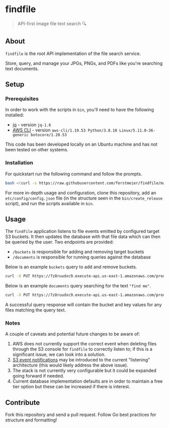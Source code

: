 # findfile

> API-first image file text search 🔍

## About

`findfile` is the root API implementation of the file search service.  

Store, query, and manage your JPGs, PNGs, and PDFs like you're searching text documents.  

## Setup

### Prerequisites

In order to work with the scripts in `bin`, you'll need to have the following installed:  

- [jq](https://stedolan.github.io/jq/) - version `jq-1.6`  
- [AWS CLI](https://aws.amazon.com/cli/) - version `aws-cli/1.19.53 Python/3.8.10 Linux/5.11.0-36-generic botocore/1.20.53`  

This code has been developed locally on an Ubuntu machine and has not been tested on other systems.  

### Installation

For quickstart run the following command and follow the prompts.  

```bash
bash <(curl -s https://raw.githubusercontent.com/forstmeier/findfile/master/bin/quickstart) | tee "quickstart-$(date +%Y%m%d-%H%M).log"  
```

For more in-depth usage and configuration, clone this repository, add an `etc/config/config.json` file (in the structure seen in the `bin/create_release` script), and run the scripts available in `bin`.  

## Usage

The `findfile` application listens to file events emitted by configured target S3 buckets. It then updates the database with that file data which can then be queried by the user. Two endpoints are provided:  

- `/buckets` is responsible for adding and removing target buckets
- `/documents` is responsible for running queries against the database

Below is an example `buckets` query to add and remove buckets.  

```bash
curl -X PUT https://7z8ruudxc9.execute-api.us-east-1.amazonaws.com/production/buckets --header "Content-Type: application/json" --header "x-findfile-security-key: 6758db58-9534-4e63-8eb9-ff402f6c29d7" --data '{"add": ["new-target-bucket"], "remove": ["old-target-bucket"]}'
```

Below is an example `documents` query searching for the text `"find me"`.  

```bash
curl -X PUT https://7z8ruudxc9.execute-api.us-east-1.amazonaws.com/production/documents --header "Content-Type: application/json" --header "x-findfile-security-key: 6758db58-9534-4e63-8eb9-ff402f6c29d7" --data '{"text": "find me"}'
```

A successful query response will contain the bucket and key values for any files matching the query text.  

### Notes

A couple of caveats and potential future changes to be aware of:

1. AWS does not currently support the correct event when deleting files through the S3 console for `findfile` to correctly listen to; if this is a significant issue, we can look into a solution.
2. [S3 event notifications](https://docs.aws.amazon.com/AmazonS3/latest/dev/NotificationHowTo.html) may be introduced to the current "listening" architecture (this would likely address the above issue).
3. The stack is not currently very configurable but it could be expanded going forward if needed.
4. Current database implementation defaults are in order to maintain a free tier option but these can be increased if there is interest.

## Contribute

Fork this repository and send a pull request. Follow Go best practices for structure and formatting! 